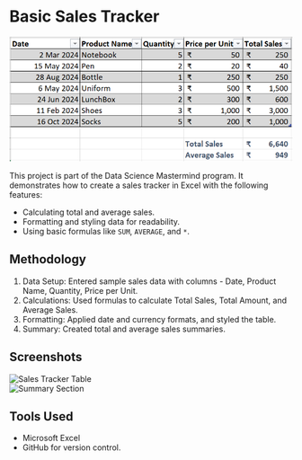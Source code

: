 # Basic Sales Tracker 
![Tracker](Sales_Tracker.PNG)

This project is part of the Data Science Mastermind program. It demonstrates how to create a sales tracker in Excel with the following features:  
- Calculating total and average sales.  
- Formatting and styling data for readability.  
- Using basic formulas like `SUM`, `AVERAGE`, and `*`.  

## Methodology  
1. Data Setup: Entered sample sales data with columns - Date, Product Name, Quantity, Price per Unit.  
2. Calculations: Used formulas to calculate Total Sales, Total Amount, and Average Sales.  
3. Formatting: Applied date and currency formats, and styled the table.  
4. Summary: Created total and average sales summaries.  

## Screenshots  
![Sales Tracker Table](<URL to the screenshot>)  
![Summary Section](<URL to the screenshot>)  

## Tools Used  
- Microsoft Excel  
- GitHub for version control.  
